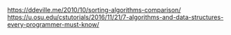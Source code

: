 https://ddeville.me/2010/10/sorting-algorithms-comparison/
https://u.osu.edu/cstutorials/2016/11/21/7-algorithms-and-data-structures-every-programmer-must-know/

